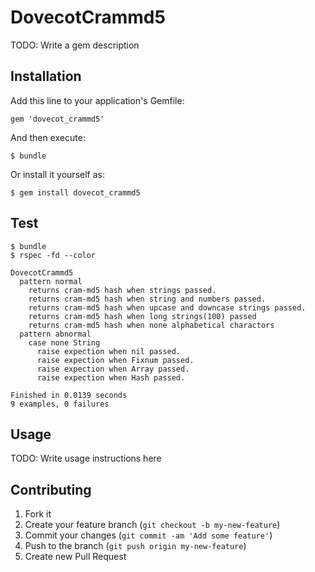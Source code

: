# DovecotCrammd5

TODO: Write a gem description

## Installation

Add this line to your application's Gemfile:

    gem 'dovecot_crammd5'

And then execute:

    $ bundle

Or install it yourself as:

    $ gem install dovecot_crammd5

## Test

```
$ bundle
$ rspec -fd --color

DovecotCrammd5
  pattern normal
    returns cram-md5 hash when strings passed.
    returns cram-md5 hash when string and numbers passed.
    returns cram-md5 hash when upcase and downcase strings passed.
    returns cram-md5 hash when long strings(100) passed
    returns cram-md5 hash when none alphabetical charactors
  pattern abnormal
    case none String
      raise expection when nil passed.
      raise expection when Fixnum passed.
      raise expection when Array passed.
      raise expection when Hash passed.

Finished in 0.0139 seconds
9 examples, 0 failures

```

## Usage

TODO: Write usage instructions here

## Contributing

1. Fork it
2. Create your feature branch (`git checkout -b my-new-feature`)
3. Commit your changes (`git commit -am 'Add some feature'`)
4. Push to the branch (`git push origin my-new-feature`)
5. Create new Pull Request
